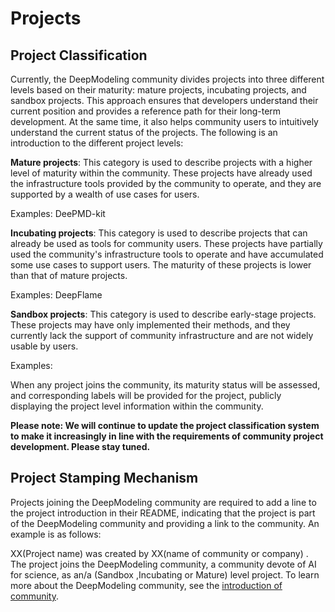 # Projects
## Project Classification
Currently, the DeepModeling community divides projects into three different levels based on their maturity: mature projects, incubating projects, and sandbox projects. This approach ensures that developers understand their current position and provides a reference path for their long-term development. At the same time, it also helps community users to intuitively understand the current status of the projects. The following is an introduction to the different project levels:

**Mature projects**: This category is used to describe projects with a higher level of maturity within the community. These projects have already used the infrastructure tools provided by the community to operate, and they are supported by a wealth of use cases for users. 

Examples: DeePMD-kit

**Incubating projects**: This category is used to describe projects that can already be used as tools for community users. These projects have partially used the community's infrastructure tools to operate and have accumulated some use cases to support users. The maturity of these projects is lower than that of mature projects.

Examples: DeepFlame 

**Sandbox projects**: This category is used to describe early-stage projects. These projects may have only implemented their methods, and they currently lack the support of community infrastructure and are not widely usable by users.

Examples: 

When any project joins the community, its maturity status will be assessed, and corresponding labels will be provided for the project, publicly displaying the project level information within the community.

**Please note: We will continue to update the project classification system to make it increasingly in line with the requirements of community project development. Please stay tuned.**
## Project Stamping Mechanism
Projects joining the DeepModeling community are required to add a line to the project introduction in their README, indicating that the project is part of the DeepModeling community and providing a link to the community. An example is as follows:

XX(Project name) was created by XX(name of community or company) . The project joins the DeepModeling community, a community devote of AI for science, as an/a  (Sandbox ,Incubating or Mature) level project. To learn more about the DeepModeling community, see the [introduction of community](https://github.com/deepmodeling/community).
